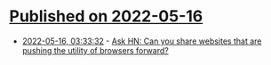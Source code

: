 # [Published on 2022-05-16](index.md)

* [2022-05-16, 03:33:32](https://news.ycombinator.com/item?id=31393437) - [Ask HN: Can you share websites that are pushing the utility of browsers forward?](https://news.ycombinator.com/item?id=31393437)
